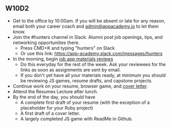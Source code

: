 ## W10D2
* Get to the office by 10:00am.  If you will be absent or late for any reason, email both your career coach and admin@appacademy.io to let them know.
* Join the #hunters channel in Slack. Alumni post job openings, tips, and networking opportunities there.
  * Press CMD+K and typing "hunters" on Slack
  * Or use this link: https://app-academy.slack.com/messages/hunters
* In the morning, begin [job app materials reviews][job-app-materials-reviews]
  * Do this everyday for the rest of the week. Ask your reviewees for the links as soon as assignments are sent by email.
  * If you don't yet have all your materials ready, at minimum you should be reviewing JS games, resume drafts, and capstone projects.  
* Continue work on your resume, browser game, and [cover letter][cover-letter].  
* Attend the Resumes Lecture after lunch.
* By the end of the day, you should have
  * A complete first draft of your resume (with the exception of a placeholder for your Ruby project)
  * A first draft of a cover letter.
  * A largely completed JS game with ReadMe in Github.

[pair-boarding-curriculum]: ../interview-prep/pairboarding/index.md#index
[job-app-materials-reviews]: ../self-presentation/job_app_materials_reviews.md
[job-app-materials-reviews]: ../self-presentation/job_app_materials_reviews.md

[cover-letter]: ../self-presentation/cover_letter.md

